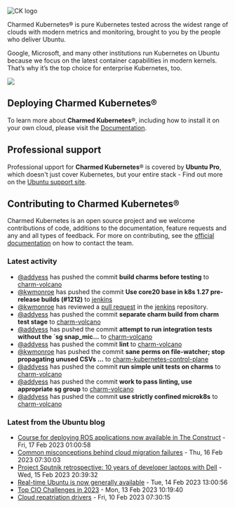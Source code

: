 ![CK logo](https://assets.ubuntu.com/v1/451d4cf4-Charmed+Kubernetes_RGB_onWhite_2022.svg)

Charmed Kubernetes® is pure Kubernetes tested across the widest range of clouds with modern metrics and monitoring, brought to you by the people who deliver Ubuntu.

Google, Microsoft, and many other institutions run Kubernetes on Ubuntu because we focus on the latest container capabilities in modern kernels. That’s why it’s the top choice for enterprise Kubernetes, too.

![](https://assets.ubuntu.com/v1/843c77b6-juju-at-a-glace.svg)

## Deploying Charmed Kubernetes®

To learn more about **Charmed Kubernetes**®, including how to install it on your own cloud, please visit the [Documentation][docs].

## Professional support

Professional upport for **Charmed Kubernetes**® is covered by **Ubuntu Pro**, which doesn't just cover Kubernetes, but your entire stack - Find out more on the [Ubuntu support site](https://ubuntu.com/support).

## Contributing to Charmed Kubernetes®

Charmed Kubernetes is an open source project and we welcome contributions of code, additions to the documentation, feature requests and any and all types of feedback. For more on contributing, see the [official documentation][get-in-touch] on how to contact the team.

<!-- LINKS -->
[docs]: https://ubuntu.com/kubernetes/docs
[get-in-touch]: https://ubuntu.com/kubernetes/docs/get-in-touch

### Latest activity

<!-- activity starts -->
 - [@addyess](https://github.com/addyess) has pushed the commit **build charms before testing** to [charm-volcano](https://github.com/charmed-kubernetes/charm-volcano)
 - [@kwmonroe](https://github.com/kwmonroe) has pushed the commit **Use core20 base in k8s 1.27 pre-release builds (#1212)** to [jenkins](https://github.com/charmed-kubernetes/jenkins)
 - [@kwmonroe](https://github.com/kwmonroe) has reviewed a [pull request](https://github.com/charmed-kubernetes/jenkins/pull/1212) in the [jenkins](https://github.com/charmed-kubernetes/jenkins) repository.
 - [@addyess](https://github.com/addyess) has pushed the commit **separate charm build from charm test stage** to [charm-volcano](https://github.com/charmed-kubernetes/charm-volcano)
 - [@addyess](https://github.com/addyess) has pushed the commit **attempt to run integration tests without the `sg snap_mic...** to [charm-volcano](https://github.com/charmed-kubernetes/charm-volcano)
 - [@addyess](https://github.com/addyess) has pushed the commit **lint** to [charm-volcano](https://github.com/charmed-kubernetes/charm-volcano)
 - [@kwmonroe](https://github.com/kwmonroe) has pushed the commit **sane perms on file-watcher; stop propagating unused CSVs ...** to [charm-kubernetes-control-plane](https://github.com/charmed-kubernetes/charm-kubernetes-control-plane)
 - [@addyess](https://github.com/addyess) has pushed the commit **run simple unit tests on charms** to [charm-volcano](https://github.com/charmed-kubernetes/charm-volcano)
 - [@addyess](https://github.com/addyess) has pushed the commit **work to pass linting, use appropriate sg group** to [charm-volcano](https://github.com/charmed-kubernetes/charm-volcano)
 - [@addyess](https://github.com/addyess) has pushed the commit **use strictly confined microk8s** to [charm-volcano](https://github.com/charmed-kubernetes/charm-volcano)
<!-- activity ends -->

<!-- roadmap starts -->

<!-- roadmap ends -->

### Latest from the Ubuntu blog

<!-- blog starts -->
* [Course for deploying ROS applications now available in The Construct](https://ubuntu.com//blog/course-deploying-ros-applications) - Fri, 17 Feb 2023 01:00:58 
* [Common misconceptions behind cloud migration failures](https://ubuntu.com//blog/cloud-migration-failures) - Thu, 16 Feb 2023 07:30:03 
* [Project Sputnik retrospective: 10 years of developer laptops with Dell](https://ubuntu.com//blog/project-sputnik-retrospective-10-years-of-developer-laptops-with-dell) - Wed, 15 Feb 2023 20:39:32 
* [Real-time Ubuntu is now generally available](https://ubuntu.com//blog/real-time-ubuntu-is-now-generally-available) - Tue, 14 Feb 2023 13:00:56 
* [Top CIO Challenges in 2023](https://ubuntu.com//blog/top_cios_challenges_2023) - Mon, 13 Feb 2023 10:19:40 
* [Cloud repatriation drivers](https://ubuntu.com//blog/cloud-repatriation) - Fri, 10 Feb 2023 07:30:15 
<!-- blog ends -->
